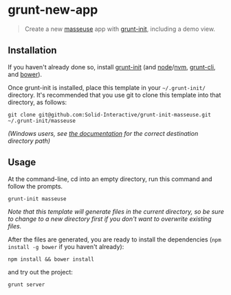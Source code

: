 # grunt-new-app

> Create a new [masseuse](http://solid-interactive.github.io/masseuse/docs/) app with [grunt-init](http://gruntjs.com/project-scaffolding), including a demo view.

[grunt-init]: http://gruntjs.com/project-scaffolding

## Installation
If you haven't already done so, install [grunt-init](http://gruntjs.com/project-scaffolding)
(and [node](http://nodejs.org/)/[nvm](https://github.com/creationix/nvm),
[grunt-cli](http://gruntjs.com/getting-started), and [bower](http://bower.io/)).

Once grunt-init is installed, place this template in your `~/.grunt-init/` directory. It's recommended that you use git
to clone this template into that directory, as follows:

```
git clone git@github.com:Solid-Interactive/grunt-init-masseuse.git ~/.grunt-init/masseuse
```

_(Windows users, see [the documentation](http://gruntjs.com/project-scaffolding) for the correct destination directory path)_

## Usage

At the command-line, cd into an empty directory, run this command and follow the prompts.

```
grunt-init masseuse
```

_Note that this template will generate files in the current directory, so be sure to change to a new directory first if
you don't want to overwrite existing files._

After the files are generated, you are ready to install the dependencies (`npm install -g bower` if you haven't already):

```
npm install && bower install
```

and try out the project:

```
grunt server
```

